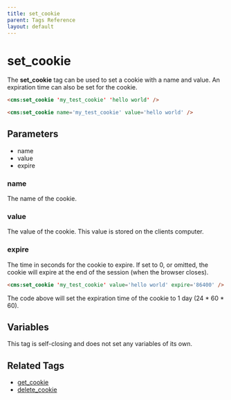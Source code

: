 ```yaml
---
title: set_cookie
parent: Tags Reference
layout: default
---
```


# set_cookie

The **set\_cookie** tag can be used to set a cookie with a name and value. An expiration time can also be set for the cookie.

```html
<cms:set_cookie 'my_test_cookie' 'hello world' />
```

```html
<cms:set_cookie name='my_test_cookie' value='hello world' />
```

## Parameters

* name
* value
* expire

### name

The name of the cookie.

### value

The value of the cookie. This value is stored on the clients computer.

### expire

The time in seconds for the cookie to expire. If set to 0, or omitted, the cookie will expire at the end of the session (when the browser closes).

```html
<cms:set_cookie 'my_test_cookie' value='hello world' expire='86400' />
```

The code above will set the expiration time of the cookie to 1 day (24 \* 60 \* 60).

## Variables

This tag is self-closing and does not set any variables of its own.

## Related Tags

* [get\_cookie](./get_cookie.html)
* [delete\_cookie](./delete_cookie.html)
